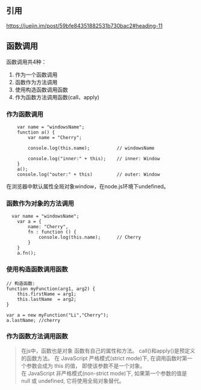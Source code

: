 ## 引用
https://juejin.im/post/59bfe84351882531b730bac2#heading-11

## 函数调用
函数调用共4种：
1. 作为一个函数调用
2. 函数作为方法调用
3. 使用构造函数调用函数
4. 作为函数方法调用函数(call、apply)

### 作为函数调用
```
    var name = "windowsName";
    function a() {
        var name = "Cherry";

        console.log(this.name);          // windowsName

        console.log("inner:" + this);    // inner: Window
    }
    a();
    console.log("outer:" + this)         // outer: Window
```
在浏览器中默认属性全局对象window，在node.js环境下undefined。
### 函数作为对象的方法调用
```
  var name = "windowsName";
    var a = {
        name: "Cherry",
        fn : function () {
            console.log(this.name);      // Cherry
        }
    }
    a.fn();
```
### 使用构造函数调用函数
```
// 构造函数:
function myFunction(arg1, arg2) {
    this.firstName = arg1;
    this.lastName  = arg2;
}

var a = new myFunction("Li","Cherry");
a.lastName; //cherry
```

### 作为函数方法调用函数
> 在js中，函数也是对象
 函数有自己的属性和方法。
 call()和apply()是预定义的函数方法。
 在 JavaScript 严格模式(strict mode)下, 在调用函数时第一个参数会成为 this 的值， 即使该参数不是一个对象。  
 在 JavaScript 非严格模式(non-strict mode)下, 如果第一个参数的值是 null 或 undefined, 
 >它将使用全局对象替代。

